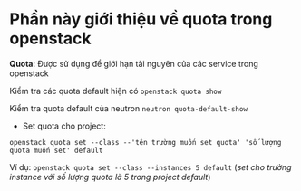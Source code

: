 # Phần này giới thiệu về quota trong openstack

**Quota**: Được sử dụng để giới hạn tài nguyên của các service trong openstack

Kiểm tra các quota default hiện có  `openstack quota show`

Kiểm tra quota default của neutron `neutron quota-default-show`

- Set quota cho project: 
```
openstack quota set --class --'tên trường muốn set quota' 'số lượng quota muốn set' default
```

Ví dụ: `openstack quota set --class --instances 5 default`  (*set cho trường instance với số lượng quota là 5 trong project default*)

